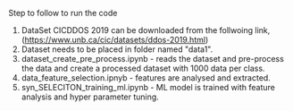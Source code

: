 Step to follow to run the code 
1. DataSet CICDDOS 2019 can be downloaded from the follwoing link,  <br /> 
(https://www.unb.ca/cic/datasets/ddos-2019.html)  <br /> 
2. Dataset needs to be placed in folder named "data1".
3. dataset_create_pre_process.ipynb - reads the dataset and pre-process the data and create a processed dataset with 1000 data per class.
4. data_feature_selection.ipnyb - features are analysed and extracted. 
5. syn_SELECITON_training_ml.ipynb - ML model is trained with feature analysis and hyper  parameter tuning. 
